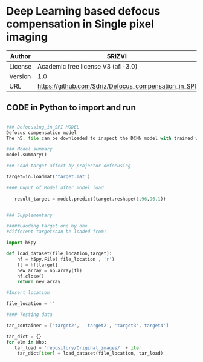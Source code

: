 
   #  Deep Learning based defocus compensation in Single pixel imaging                       
									  
									  
| Author| SRIZVI|
| --- | --- |
| License| Academic free license V3 (afl-3.0) |
| Version | 1.0 |
| URL| https://github.com/Sdriz/Defocus_compensation_in_SPI|


## CODE in Python to import and run

```python

### Defocusing_in_SPI MODEL
Defocus compensation model
The h5. file can be downloaded to inspect the DCNN model with trained weights, parameters etc.

### Model summary 
model.summary()

### Load target affect by projector defocusing

target=io.loadmat('target.mat')

#### Ouput of Model after model load
   
   result_target = model.predict(target.reshape(1,96,96,1))

```

```python

### Supplementary

#####Laoding target one by one 
#different targetscan be loaded from:

import h5py

def load_dataset(file_location,target):
    hf = h5py.File( file_location , 'r')
    fl = hf[target]
    new_array = np.array(fl)
    hf.close()
    return new_array

#Insert location

file_location = ''

#### Testing data

tar_container = ['target2',  'target2', 'target3','target4']

tar_dict = {}
for elm in Who:
   tar_load = 'repository/Original_images/' + iter
    tar_dict[iter] = load_dataset(file_location, tar_load)
   
```	

